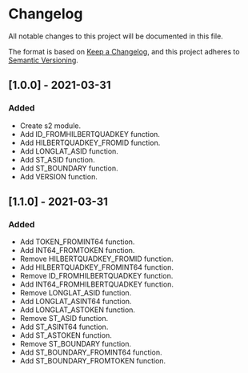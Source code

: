 # Changelog
All notable changes to this project will be documented in this file.

The format is based on [Keep a Changelog](https://keepachangelog.com/en/1.0.0/),
and this project adheres to [Semantic Versioning](https://semver.org/spec/v2.0.0.html).

## [1.0.0] - 2021-03-31

### Added
- Create s2 module.
- Add ID_FROMHILBERTQUADKEY function.
- Add HILBERTQUADKEY_FROMID function.
- Add LONGLAT_ASID function.
- Add ST_ASID function.
- Add ST_BOUNDARY function.
- Add VERSION function.

## [1.1.0] - 2021-03-31

### Added
- Add TOKEN_FROMINT64 function.
- Add INT64_FROMTOKEN function.
- Remove HILBERTQUADKEY_FROMID function.
- Add HILBERTQUADKEY_FROMINT64 function.
- Remove ID_FROMHILBERTQUADKEY function.
- Add INT64_FROMHILBERTQUADKEY function.
- Remove LONGLAT_ASID function.
- Add LONGLAT_ASINT64 function.
- Add LONGLAT_ASTOKEN function.
- Remove ST_ASID function.
- Add ST_ASINT64 function.
- Add ST_ASTOKEN function.
- Remove ST_BOUNDARY function.
- Add ST_BOUNDARY_FROMINT64 function.
- Add ST_BOUNDARY_FROMTOKEN function.